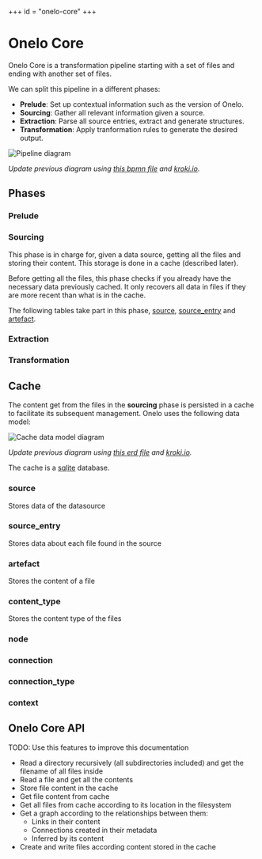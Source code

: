 +++
id = "onelo-core"
+++

# Onelo Core

Onelo Core is a transformation pipeline starting with a set of files and ending with another set of files.

We can split this pipeline in a different phases:

* __Prelude__: Set up contextual information such as the version of Onelo.
* __Sourcing__: Gather all relevant information given a source.
* __Extraction__: Parse all source entries, extract and generate structures.
* __Transformation__: Apply tranformation rules to generate the desired output.

![Pipeline diagram](https://kroki.io/bpmn/svg/eNq9WltzmzgUfs-vYNiX3ZlujDAYnKnTaZO0szNNm0m6ffVgkG1ibuHi269fgSSMMJKVBO9Laox0zvd950g6Ou7HT9swUNYwzfw4mqjgUlMVGLmx50eLifrvr69_2-qn64uPsySMrjw49yM_RyMzBU2Lsqvy64m6zPPkajDYbDaXcbi4jNPFIEugO_jycP9joGtA00zdGNz_vL37rjYmer7s1Nt_6DzP5c-5vW3MuKln-JIzah8zPz54KYFe-vEgc5cwdKrHQTkgDuJ0UMnlexP19qDMVNv75hKsVCV30gXMfzghzBLHhSKTSPRtEqc5TCfqjRMWkeco97EHA5geXv2mUTIudeT4-kJRcFySNHZhllVIHvDnqWZkhu_sEbzsbgvdIndmAYKQpwWsZtK5GUKZ361hlFfTn-rHKSDj6Mi4yBcxSovrr0G8mWoQrPeL7OOAfYctD1qmmw5zJ1tVrj67ub_2891UCw0z3I1UJUJSIf5L6K6UGwep00Lgo8QMawSgcF5saBNn9TsRZvcF7IJQhLlE10QLt25QZP4afnNyuHF2FXLyeQpcuHD1tRAl61MGJVg9G46x60TJmRGkxjzXRbzaPJgUgC8FWvOwtFXxawJXlSwuUhc-wnlXyHCOVy_bqiiDE2GHi_XGc2jYH6HjKU-VL3HYGXmkBN3Z61Hgvibs3ZIQ1xQxyu8AMvocSdCQ55j3KX22-nyfGtTbl8IPqEAyq4MhLSVTun6ehXYPMmHXnMyh7DuloZQHEl5w0kvrX7_zktH-JWn5QAIJ1jmZItSbWYPderdmMHpLRchPNE1LRRFq85DQEcPgRIsGRFrIjjyOx8Z-3bXOZdKYoSwl0sjPk2TeQxpj190JRrl3ZjElfFKY4TjYWOwC_5Y6yVIsCUNQSpLn1Wb3bPUgCXbNyRVKu1sTwvWEJiDRxxsjo5p8TpJgpzwWAczEmjAMpTTR_U1uRT1ogl3zNCG0uzSpuZ7SZDxOV15ONflZ5EmRi-VgyMmVRvMXYz7rQQ7suluOmnGnHJQmIweMvEN1igtTzd748yg5UXY1-bAK0JKIWJYphSpjHE4UdoMTi_NkfAPNXYU6je8TzIsT5JjaWyrbmVr5HeElrhkpmDtDd2gpQ5lzHUPliE0Nde4xtChlvCzSuEjwcV5-mmrBdoHub6rior18Eae7305QYDc3zW-mmgXTfbI-YQ54S8tYr0-bA0aQbJP0FLos2lmFJ2EOmP58NzyFLhiBYKtJkJ3lhr4HxBxJCXKvPFw0qZXKAzWA5u6cOGGvlYw_ZnhL3HX5iFbMNk8dt7xAK8nSySALhFo7hQStRZB54auQ1HEhSKrSBC2O9-DQguTZsPLX4aABJTh-pU6UzeM0dN6riqaPdyMwf118aD4QNA8pDAoPSsHw_KuyfXPrO4vUCSvjjee6r9Ac-xA4EaxHVk_lXlKOuAtgiLaW484Gs98RO3feAh5tJVPPb5liNhpqB1lCVlB1l6C9MVe2E3VooZWzm6jAOhQuXeNMu2sclqcB7DRgsrtyANO9lw9EB7YUYN3qCzA-GXmAybnJBwLssZzEYDzS-4FMChReUpDyRYDE0iUhW-OeVCYlJg8yKUAFSExTEvJI7wsyvinwIJN7hADJ0JaEbJh9Qcb3PR5kchsUINGBKQdZ72u_IHd3HmRysxcgARpGopepKoIMxq8dqOnv5IYbKjxupPvDR2LZktEAI7OnaOC-Fw8x6YrxkYwNSY21zqi9BTFuaPIQk3anQONRV7AF404ws3kKNBh8d2YwOLwqjbhXX-Ii8jLsaohN6Ojfje_lS_TZUJUl9BfLvNwvWMsDnuk3nYZVy5x7GuKGOp_-SHLPs4ZvztinpZNgxNP6cdq4wOkt5J2_B7U1BzY5m81xrflwdNB8OOLBrPyLcbavd8fqHl8Ayx_oruZ-EEzUP-az-cybcbHXtdvQqrFXuyIFb2vvAN9qSB9jP-pY-9m9k65g-tvP_PYvdh3ZTjPB1Gv0ZgO8qfWiPO7Zi5QnXX0eznphl4B6V7ndrhYBpQ3tRoqki9mfuml-UHTd-KAAy_6Ln-n11nsWInU2WKPk2RwL0qX1i8QRzvpQO29i4JavSG_SFOYC1c-6_tqNWCFS0qptZ4amocwYln80IMiMug49LxHSQhUQqZusLSLAtsoU19EfU0SkvgOcmQjum4qIkM4qF2l9wToLUqaJewyzuxd9hLG-t571bCR9UZGYtHP6irOxbhOc52xstmM7tjqmW8vfP0hp2diPh6ABcai9uZREtA1s-0C_rHTeV0pKK0M6yzxlaOOZp4xxLIxl9SOMrVltXcpK9H_ShbTIuRlDOuj8_U07EgYYPWXMaDg8UqZx-dCt82YM7vZzM4b8GCBQpi1MdTr3IIxOypGmLqDHjGG-r9rHhwY1246-viBt68Z_Zry--A9jrYq8)

_Update previous diagram using [this bpmn file](assets/pipeline.bpmn) and [kroki.io](https://kroki.io)._

## Phases

### Prelude

### Sourcing

This phase is in charge for, given a data source, getting all the files and storing their content. This storage is done in a cache (described later).

Before getting all the files, this phase checks if you already have the necessary data previously cached. It only recovers all data in files if they are more recent than what is in the cache.

The following tables take part in this phase, [source](#source), [source_entry](#source_entry) and [artefact](#artefact).

### Extraction

### Transformation

## Cache

The content get from the files in the __sourcing__ phase is persisted in a cache to facilitate its subsequent management. Onelo uses the following data model:

![Cache data model diagram](https://kroki.io/erd/svg/eNqdUUtrxCAQvs-vkO0tIZC9FNq_EsriYxKkrgYzWRpK_3tX85Y0h950vudoJZ0l_KIP9i0a6Yzz7-zyUotaKHH5gewTB3hw0yNA1bneS0yZQry-BaZW4F1PCKTv2BG_t4vkhpb8cCLMJ144ck9Yc0nhEstZutHQRhCqGT0xm0RPsnUqqatKLFU5EUmTQVDYSa9b0s5CbrRF3oxF0vBdM6iesEUZZH9FOK8bbQM7I-4bjMKD0NVpzfpXkcg4WdhwgWbnHdWL-cmjwvYnWVYUVzZO9sC1KHI21zuAtmkA4X_CPGPrDstwDhjlyzjxWMdLKqxmBz4bMG6RvF4iTtL2YLZk_gJ7GCF0)

_Update previous diagram using [this erd file](assets/cache-data-model.erd) and [kroki.io](https://kroki.io)._

The cache is a [sqlite](https://sqlite.org) database.

### source

Stores data of the datasource

### source_entry

Stores data about each file found in the source

### artefact

Stores the content of a file

### content_type

Stores the content type of the files

### node

### connection

### connection_type

### context


## Onelo Core API

TODO: Use this features to improve this documentation

* Read a directory recursively (all subdirectories included) and get the filename of all files inside
* Read a file and get all the contents
* Store file content in the cache
* Get file content from cache
* Get all files from cache according to its location in the filesystem
* Get a graph according to the relationships between them:
  * Links in their content
  * Connections created in their metadata
  * Inferred by its content
* Create and write files according content stored in the cache